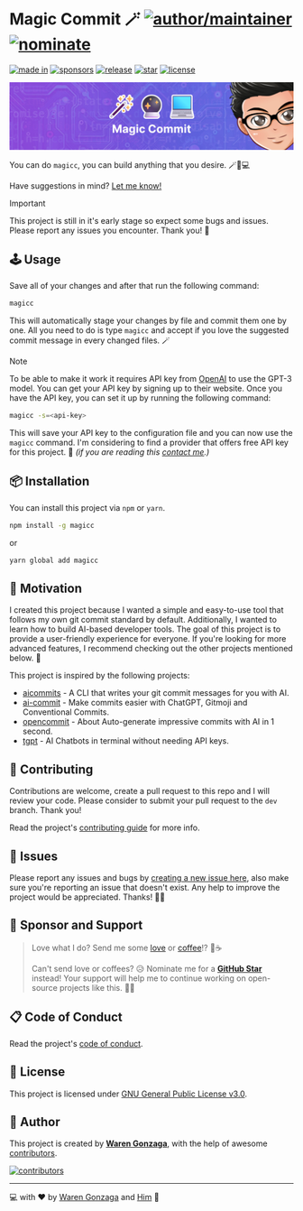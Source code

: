 # Magic Commit 🪄 [![author/maintainer](https://img.shields.io/badge/by-Waren%20Gonzaga-016eea.svg?logo=github&labelColor=181717&longCache=true&style=flat-square)](https://warengonzaga.com) [![nominate](https://img.shields.io/badge/nominate-%20@warengonzaga%20as%20GitHub%20Star-yellow.svg?logo=github&labelColor=181717&longCache=true&style=flat-square)](https://stars.github.com/nominate)

[![made in](https://img.shields.io/badge/made%20in-Open%20Source%20Software%20PH-0060a0.svg?logo=github&longCache=true&labelColor=181717&style=flat-square)](https://github.com/ossphilippines) [![sponsors](https://img.shields.io/badge/sponsor-%E2%9D%A4-%23db61a2.svg?&logo=github&logoColor=white&labelColor=181717&style=flat-square)](https://github.com/sponsors/warengonzaga) [![release](https://img.shields.io/github/release/warengonzaga/magic-commit.svg?logo=github&labelColor=181717&color=green&style=flat-square)](https://github.com/warengonzaga/magic-commit/releases) [![star](https://img.shields.io/github/stars/warengonzaga/magic-commit.svg?&logo=github&labelColor=181717&color=yellow&style=flat-square)](https://github.com/warengonzaga/magic-commit/stargazers) [![license](https://img.shields.io/github/license/warengonzaga/magic-commit.svg?&logo=github&labelColor=181717&style=flat-square)](https://github.com/warengonzaga/magic-commit/blob/main/license)

[![banner](.github/assets/repo_banner.jpg)](https://github.com/warengonzaga/magic-commit)

You can do `magicc`, you can build anything that you desire. 🪄🔮💻

Have suggestions in mind? [Let me know!](https://github.com/warengonzaga/magic-commit/issues)

> [!IMPORTANT]  
> This project is still in it's early stage so expect some bugs and issues. Please report any issues you encounter. Thank you! 🙏

## 🕹️ Usage

Save all of your changes and after that run the following command:

```bash
magicc
```

This will automatically stage your changes by file and commit them one by one. All you need to do is type `magicc` and accept if you love the suggested commit message in every changed files. 🪄

> [!NOTE]  
> To be able to make it work it requires API key from [OpenAI](https://openai.com) to use the GPT-3 model. You can get your API key by signing up to their website. Once you have the API key, you can set it up by running the following command:
>
> ```bash
> magicc -s=<api-key>
> ```
>
> This will save your API key to the configuration file and you can now use the `magicc` command. I'm considering to find a provider that offers free API key for this project. 🙏 _(if you are reading this [contact me](mailto:opensource@warengonzaga.com).)_

## 📦 Installation

You can install this project via `npm` or `yarn`.

```bash
npm install -g magicc
```

or

```bash
yarn global add magicc
```

## 💖 Motivation

I created this project because I wanted a simple and easy-to-use tool that follows my own git commit standard by default. Additionally, I wanted to learn how to build AI-based developer tools. The goal of this project is to provide a user-friendly experience for everyone. If you're looking for more advanced features, I recommend checking out the other projects mentioned below. 🙏

This project is inspired by the following projects:

- [aicommits](https://github.com/Nutlope/aicommits) - A CLI that writes your git commit messages for you with AI.
- [ai-commit](https://github.com/insulineru/ai-commit) - Make commits easier with ChatGPT, Gitmoji and Conventional Commits.
- [opencommit](https://github.com/di-sukharev/opencommit) - About
Auto-generate impressive commits with AI in 1 second.
- [tgpt](https://github.com/aandrew-me/tgpt) - AI Chatbots in terminal without needing API keys.

## 🎯 Contributing

Contributions are welcome, create a pull request to this repo and I will review your code. Please consider to submit your pull request to the `dev` branch. Thank you!

Read the project's [contributing guide](./contributing.md) for more info.

## 🐛 Issues

Please report any issues and bugs by [creating a new issue here](https://github.com/warengonzaga/magic-commit/issues/new/choose), also make sure you're reporting an issue that doesn't exist. Any help to improve the project would be appreciated. Thanks! 🙏✨

## 🙏 Sponsor and Support

> Love what I do? Send me some [love](https://github.com/sponsors/warengonzaga) or [coffee](https://buymeacoff.ee/warengonzaga)!? 💖☕
>
> Can't send love or coffees? 😥 Nominate me for a **[GitHub Star](https://stars.github.com/nominate)** instead!
> Your support will help me to continue working on open-source projects like this. 🙏😇

## 📋 Code of Conduct

Read the project's [code of conduct](./code_of_conduct.md).

## 📃 License

This project is licensed under [GNU General Public License v3.0](https://opensource.org/licenses/GPL-3.0).

## 📝 Author

This project is created by **[Waren Gonzaga](https://github.com/warengonzaga)**, with the help of awesome [contributors](https://github.com/warengonzaga/magic-commit/graphs/contributors).

[![contributors](https://contrib.rocks/image?repo=warengonzaga/magic-commit)](https://github.com/warengonzaga/magic-commit/graphs/contributors)

---

💻 with ❤️ by [Waren Gonzaga](https://warengonzaga.com) and [Him](https://www.youtube.com/watch?v=HHrxS4diLew&t=44s) 🙏
